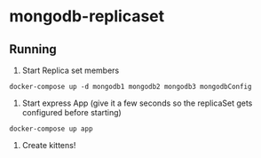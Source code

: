 # mongodb-replicaset

## Running

1. Start Replica set members 

  `docker-compose up -d mongodb1 mongodb2 mongodb3 mongodbConfig`

1. Start express App (give it a few seconds so the replicaSet
  gets configured before starting)
  
  `docker-compose up app`

1. Create kittens!

